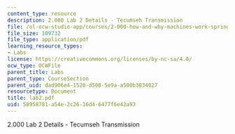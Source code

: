 ```yaml
---
content_type: resource
description: 2.000 Lab 2 Details - Tecumseh Transmission
file: /ol-ocw-studio-app/courses/2-000-how-and-why-machines-work-spring-2002/58958781a54e2c2616d46477f6e42a93_lab2.pdf
file_size: 109732
file_type: application/pdf
learning_resource_types:
- Labs
license: https://creativecommons.org/licenses/by-nc-sa/4.0/
ocw_type: OCWFile
parent_title: Labs
parent_type: CourseSection
parent_uid: dad906e4-1520-d508-5e9a-a500b3834027
resourcetype: Document
title: lab2.pdf
uid: 58958781-a54e-2c26-16d4-6477f6e42a93
---
```

2.000 Lab 2 Details - Tecumseh Transmission